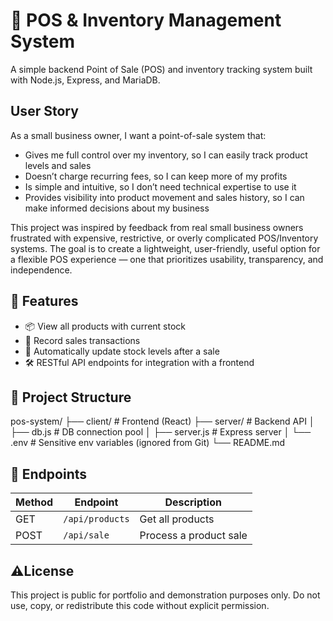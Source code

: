 # 🧾 POS & Inventory Management System

A simple backend Point of Sale (POS) and inventory tracking system built with Node.js, Express, and MariaDB.

## User Story

As a small business owner, I want a point-of-sale system that:

- Gives me full control over my inventory, so I can easily track product levels and sales
- Doesn’t charge recurring fees, so I can keep more of my profits
- Is simple and intuitive, so I don’t need technical expertise to use it
- Provides visibility into product movement and sales history, so I can make informed decisions about my business

This project was inspired by feedback from real small business owners frustrated with expensive, restrictive, or overly complicated POS/Inventory systems. The goal is to create a lightweight, user-friendly, useful option for a flexible POS experience — one that prioritizes usability, transparency, and independence.


## 🚀 Features

- 📦 View all products with current stock
- 🧮 Record sales transactions
- 🛒 Automatically update stock levels after a sale
- 🛠️ RESTful API endpoints for integration with a frontend

## 📂 Project Structure
pos-system/
├── client/ # Frontend (React)
├── server/ # Backend API
│ ├── db.js # DB connection pool
│ ├── server.js # Express server
│ └── .env # Sensitive env variables (ignored from Git)
└── README.md


## 🧪 Endpoints

| Method | Endpoint         | Description                     |
|--------|------------------|---------------------------------|
| GET    | `/api/products`  | Get all products                |
| POST   | `/api/sale`      | Process a product sale          |

## ⚠️License
This project is public for portfolio and demonstration purposes only.
Do not use, copy, or redistribute this code without explicit permission.
